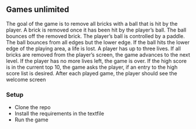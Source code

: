 ## Games unlimited
The goal of the game is to remove all bricks with a ball that is hit by the player. A
brick is removed once it has been hit by the player’s ball. The ball bounces
off the removed brick. The player’s ball is controlled by a paddle. The ball
bounces from all edges but the lower edge. If the ball hits the lower edge of
the playing area, a life is lost. A player has up to three lives. If all bricks are
removed from the player’s screen, the game advances to the next level. If the
player has no more lives left, the game is over. If the high score is in the
current top 10, the game asks the player, if an entry to the high score list is
desired. After each played game, the player should see the welcome screen

### Setup

* Clone the repo
* Install the requirements in the textfile 
* Run the game